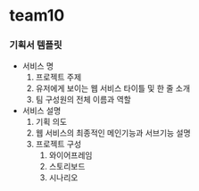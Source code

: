 # team10
### **기획서 템플릿**

- 서비스 명
    1. 프로젝트 주제 
    2. 유저에게 보이는 웹 서비스 타이틀 및 한 줄 소개
    3. 팀 구성원의 전체 이름과 역할
- 서비스 설명
    1. 기획 의도
    2. 웹 서비스의 최종적인 메인기능과 서브기능 설명
    3. 프로젝트 구성
        1. 와이어프레임
        2. 스토리보드
        3. 시나리오

